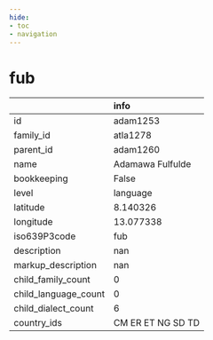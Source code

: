 ```yaml
---
hide:
- toc
- navigation
---
```

# fub
|                      | info              |
|:---------------------|:------------------|
| id                   | adam1253          |
| family_id            | atla1278          |
| parent_id            | adam1260          |
| name                 | Adamawa Fulfulde  |
| bookkeeping          | False             |
| level                | language          |
| latitude             | 8.140326          |
| longitude            | 13.077338         |
| iso639P3code         | fub               |
| description          | nan               |
| markup_description   | nan               |
| child_family_count   | 0                 |
| child_language_count | 0                 |
| child_dialect_count  | 6                 |
| country_ids          | CM ER ET NG SD TD |